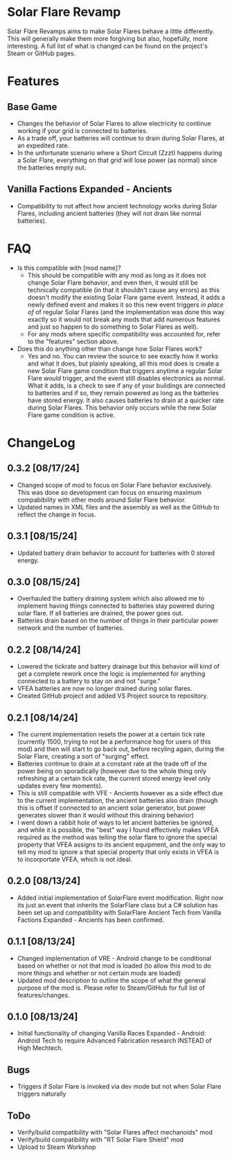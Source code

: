 # Solar Flare Revamp
Solar Flare Revamps aims to make Solar Flares behave a little differently. This will generally make them more forgiving but also, hopefully, more interesting. A full list of what is changed can be found on the project's Steam or GitHub pages.

# Features

## Base Game
- Changes the behavior of Solar Flares to allow electricity to continue working if your grid is connected to batteries.
- As a trade off, your batteries will continue to drain during Solar Flares, at an expedited rate.
- In the unfortunate scenario where a Short Circuit (Zzzt) happens during a Solar Flare, everything on that grid will lose power (as normal) since the batteries empty out.

## Vanilla Factions Expanded - Ancients
- Compatibility to not affect how ancient technology works during Solar Flares, including ancient batteries (they will not drain like normal batteries).

# FAQ
- Is this compatible with [mod name]?
  - This should be compatible with any mod as long as it does not change Solar Flare behavior, and even then, it would still be technically compatible (in that it shouldn't cause any errors) as this doesn't modify the existing Solar Flare game event. Instead, it adds a newly defined event and makes it so this new event triggers _in place of_ of regular Solar Flares (and the implementation was done this way exactly so it would not break any mods that add numerous features and just so happen to do something to Solar Flares as well).
  - For any mods where specific compatibility was accounted for, refer to the "features" section above.
- Does this do anything other than change how Solar Flares work?
  - Yes and no. You can review the source to see exactly how it works and what it does, but plainly speaking, all this mod does is create a new Solar Flare game condition that triggers anytime a regular Solar Flare _would_ trigger, and the event still disables electronics as normal. What it adds, is a check to see if any of your buildings are connected to batteries and if so, they remain powered as long as the batteries have stored energy. It also causes batteries to drain at a quicker rate during Solar Flares. This behavior only occurs while the new Solar Flare game condition is active.

# ChangeLog
## 0.3.2 [08/17/24]
- Changed scope of mod to focus on Solar Flare behavior exclusively. This was done so development can focus on ensuring maximum compabibility with other mods around Solar Flare behavior.
- Updated names in XML files and the assembly as well as the GitHub to reflect the change in focus.

## 0.3.1 [08/15/24]
- Updated battery drain behavior to account for batteries with 0 stored energy.

## 0.3.0 [08/15/24]
- Overhauled the battery draining system which also allowed me to implement having things connected to batteries stay powered during solar flare. If all batteries are drained, the power goes out.
- Batteries drain based on the number of things in their particular power network and the number of batteries.

## 0.2.2 [08/14/24]
- Lowered the tickrate and battery drainage but this behavior will kind of get a complete rework once the logic is implemented for anything connected to a battery to stay on and not "surge."
- VFEA batteries are now no longer drained during solar flares.
- Created GitHub project and added VS Project source to repository.

## 0.2.1 [08/14/24]
- The current implementation resets the power at a certain tick rate (currently 1500, trying to not be a performance hog for users of this mod) and then will start to go back out, before recyling again, during the Solar Flare, creating a sort of "surging" effect.
- Batteries continue to drain at a constant rate at the trade off of the power being on sporadically (however due to the whole thing only refreshing at a certain tick rate, the current stored energy level only updates every few moments).
- This is still compatible with VFE - Ancients however as a side effect due to the current implementation, the ancient batteries also drain (though this is offset if connected to an ancient solar generator, but power generates slower than it would without this draining behavior)
- I went down a rabbit hole of ways to let ancient batteries be ignored, and while it is possible, the "best" way I found effectively makes VFEA required as the method was telling the solar flare to ignore the special property that VFEA assigns to its ancient equipment, and the only way to tell my mod to ignore a that special property that only exists in VFEA is to incorportate VFEA, which is not ideal.

## 0.2.0 [08/13/24]
- Added initial implementation of SolarFlare event modification. Right now its just an event that inherits the SolarFlare class but a C# solution has been set up and compatibility with SolarFlare Ancient Tech from Vanilla Factions Expanded - Ancients has been confirmed.

## 0.1.1 [08/13/24]
- Changed implementation of VRE - Android change to be conditional based on whether or not that mod is loaded (to allow this mod to do more things and whether or not certain mods are loaded)
- Updated mod description to outline the scope of what the general purpose of the mod is. Please refer to Steam/GitHub for full list of features/changes.

## 0.1.0 [08/13/24]
- Initial functionality of changing Vanilla Races Expanded - Android: Android Tech to require Advanced Fabrication research INSTEAD of High Mechtech.

## Bugs
- Triggers if Solar Flare is invoked via dev mode but not when Solar Flare triggers naturally

## ToDo
- Verify/build compatibility with "Solar Flares affect mechanoids" mod
- Verify/build compatibility with "RT Solar Flare Shield" mod
- Upload to Steam Workshop


